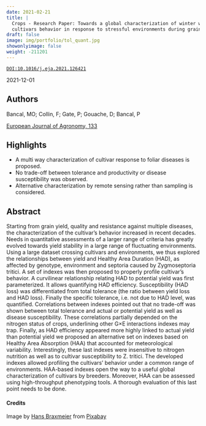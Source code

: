 ```yaml
---
date: 2021-02-21
title: |
  Crops - Research Paper: Towards a global characterization of winter wheat
  cultivars behavior in response to stressful environments during grain-filling
draft: false
image: img/portfolio/tol_quant.jpg
showonlyimage: false
weight: -211201
---
```


[`DOI:10.1016/j.eja.2021.126421`](https://doi.org/10.1016/j.eja.2021.126421)

2021-12-01
<!--more-->

## Authors

Bancal, MO; Collin, F; Gate, P; Gouache, D; Bancal, P

[European Journal of Agronomy, 133](https://doi.org/10.1016/j.eja.2021.126421)


## Highlights

- A multi way characterization of cultivar response to foliar diseases is
  proposed.
- No trade-off between tolerance and productivity or disease susceptibility was
  observed.
- Alternative characterization by remote sensing rather than sampling is
  considered.

## Abstract

Starting from grain yield, quality and resistance against multiple diseases, the
characterization of the cultivar’s behavior increased in recent decades. Needs
in quantitative assessments of a larger range of criteria has greatly evolved
towards yield stability in a large range of fluctuating environments. Using a
large dataset crossing cultivars and environments, we thus explored the
relationships between yield and Healthy Area Duration (HAD), as affected by
genotype, environment and septoria caused by Zygmoseptoria tritici. A set of
indexes was then proposed to properly profile cultivar’s behavior. A curvilinear
relationship relating HAD to potential yield was first parameterized. It allows
quantifying HAD efficiency. Susceptibility (HAD loss) was differentiated from
total tolerance (the ratio between yield loss and HAD loss). Finally the
specific tolerance, i.e. not due to HAD level, was quantified. Correlations
between indexes pointed out that no trade-off was shown between total tolerance
and actual or potential yield as well as disease susceptibility. These
correlations partially depended on the nitrogen status of crops, underlining
other G×E interactions indexes may trap. Finally, as HAD efficiency appeared
more highly linked to actual yield than potential yield we proposed an
alternative set on indexes based on Healthy Area Absorption (HAA) that accounted
for meteorological variability. Interestingly, these last indexes were
insensitive to nitrogen nutrition as well as to cultivar susceptibility to Z.
tritici. The developed indexes allowed profiling the cultivars’ behavior under a
common range of environments. HAA-based indexes open the way to a useful global
characterization of cultivars by breeders. Moreover, HAA can be assessed using
high-throughput phenotyping tools. A thorough evaluation of this last point
needs to be done.

#### Credits

Image by <a href="https://pixabay.com/users/hans-2/?utm_source=link-attribution&amp;utm_medium=referral&amp;utm_campaign=image&amp;utm_content=8743">Hans Braxmeier</a> from <a href="https://pixabay.com/?utm_source=link-attribution&amp;utm_medium=referral&amp;utm_campaign=image&amp;utm_content=8743">Pixabay</a>

